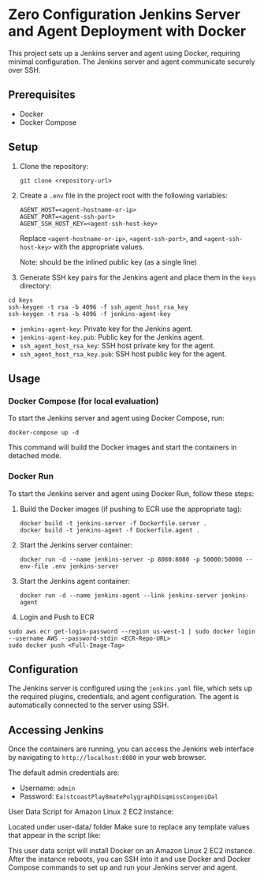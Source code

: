 # Zero Configuration Jenkins Server and Agent Deployment with Docker

This project sets up a Jenkins server and agent using Docker, requiring minimal configuration. The Jenkins server and agent communicate securely over SSH.

## Prerequisites

- Docker
- Docker Compose

## Setup

1. Clone the repository:

   ```
   git clone <repository-url>
   ```

2. Create a `.env` file in the project root with the following variables:

   ```
   AGENT_HOST=<agent-hostname-or-ip>
   AGENT_PORT=<agent-ssh-port>
   AGENT_SSH_HOST_KEY=<agent-ssh-host-key>
   ```

   Replace `<agent-hostname-or-ip>`, `<agent-ssh-port>`, and `<agent-ssh-host-key>` with the appropriate values.

   Note: <agent-ssh-host-key> should be the inlined public key (as a single line)

3. Generate SSH key pairs for the Jenkins agent and place them in the `keys` directory:

```
cd keys
ssh-keygen -t rsa -b 4096 -f ssh_agent_host_rsa_key
ssh-keygen -t rsa -b 4096 -f jenkins-agent-key
```

- `jenkins-agent-key`: Private key for the Jenkins agent.
- `jenkins-agent-key.pub`: Public key for the Jenkins agent.
- `ssh_agent_host_rsa_key`: SSH host private key for the agent.
- `ssh_agent_host_rsa_key.pub`: SSH host public key for the agent.

## Usage

### Docker Compose (for local evaluation)

To start the Jenkins server and agent using Docker Compose, run:

```
docker-compose up -d
```

This command will build the Docker images and start the containers in detached mode.

### Docker Run

To start the Jenkins server and agent using Docker Run, follow these steps:

1. Build the Docker images (if pushing to ECR use the appropriate tag):

   ```
   docker build -t jenkins-server -f Dockerfile.server .
   docker build -t jenkins-agent -f Dockerfile.agent .
   ```

2. Start the Jenkins server container:

   ```
   docker run -d --name jenkins-server -p 8080:8080 -p 50000:50000 --env-file .env jenkins-server
   ```

3. Start the Jenkins agent container:

   ```
   docker run -d --name jenkins-agent --link jenkins-server jenkins-agent
   ```

4. Login and Push to ECR

```
sudo aws ecr get-login-password --region us-west-1 | sudo docker login --username AWS --password-stdin <ECR-Repo-URL>
sudo docker push <Full-Image-Tag>
```

## Configuration

The Jenkins server is configured using the `jenkins.yaml` file, which sets up the required plugins, credentials, and agent configuration. The agent is automatically connected to the server using SSH.

## Accessing Jenkins

Once the containers are running, you can access the Jenkins web interface by navigating to `http://localhost:8080` in your web browser.

The default admin credentials are:

- Username: `admin`
- Password: `Ea)stcoastPlay8matePolygraphDisqmissCongeniOal`

User Data Script for Amazon Linux 2 EC2 instance:

Located under user-data/ folder
Make sure to replace any template values that appear in the script like: <SOME-VALUE>

This user data script will install Docker on an Amazon Linux 2 EC2 instance. After the instance reboots, you can SSH into it and use Docker and Docker Compose commands to set up and run your Jenkins server and agent.
